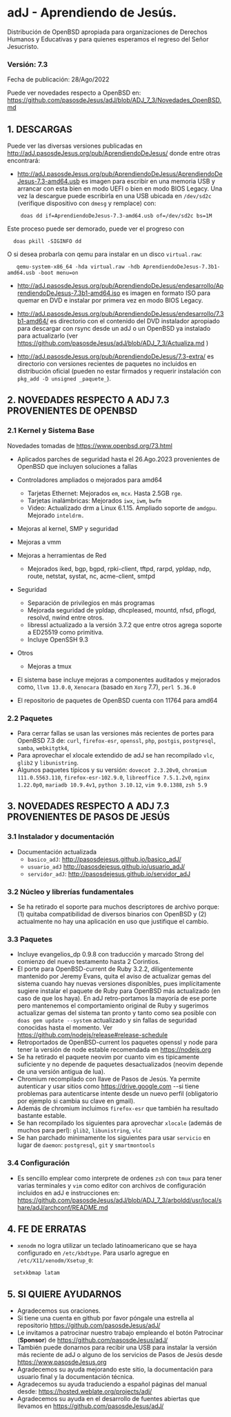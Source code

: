 # adJ - Aprendiendo de Jesús.
Distribución de OpenBSD apropiada para organizaciones de Derechos Humanos
y Educativas y para quienes esperamos el regreso del Señor Jesucristo.

### Versión: 7.3
Fecha de publicación: 28/Ago/2022

Puede ver novedades respecto a OpenBSD en:
  <https://github.com/pasosdeJesus/adJ/blob/ADJ_7_3/Novedades_OpenBSD.md>

## 1. DESCARGAS

Puede ver las diversas versiones publicadas en
  <http://adJ.pasosdeJesus.org/pub/AprendiendoDeJesus/> donde entre otras
  encontrará:

* <http://adJ.pasosdeJesus.org/pub/AprendiendoDeJesus/AprendiendoDeJesus-7.3-amd64.usb> 
  es imagen para escribir en una memoria USB y arrancar con esta bien en
  modo UEFI o bien en modo BIOS Legacy. Una vez 
  la descargue puede escribirla en una USB ubicada en `/dev/sd2c` 
  (verifique dispositivo con `dmesg` y remplace) con:

       doas dd if=AprendiendoDeJesus-7.3-amd64.usb of=/dev/sd2c bs=1M

 Este proceso puede ser demorado, puede ver el progreso con 

      doas pkill -SIGINFO dd

 O si desea probarla con qemu para instalar en un disco `virtual.raw`:

       qemu-system-x86_64 -hda virtual.raw -hdb AprendiendoDeJesus-7.3b1-amd64.usb -boot menu=on

* <http://adJ.pasosdeJesus.org/pub/AprendiendoDeJesus/endesarrollo/AprendiendoDeJesus-7.3b1-amd64.iso> 
  es imagen en formato ISO para quemar en DVD e instalar por primera vez
  en modo BIOS Legacy.

* <http://adJ.pasosdeJesus.org/pub/AprendiendoDeJesus/endesarrollo/7.3b1-amd64/>
  es directorio con el contenido del DVD instalador apropiado para descargar 
  con rsync desde un adJ o un OpenBSD ya instalado para actualizarlo (ver  
  <https://github.com/pasosdeJesus/adJ/blob/ADJ_7_3/Actualiza.md> )

* <http://adJ.pasosdeJesus.org/pub/AprendiendoDeJesus/7.3-extra/> 
  es directorio con versiones recientes de paquetes no incluidos en 
  distribución oficial (pueden no estar firmados y requerir instalación con 
  `pkg_add -D unsigned _paquete_`).

## 2. NOVEDADES RESPECTO A ADJ 7.3 PROVENIENTES DE OPENBSD

### 2.1 Kernel y Sistema Base

Novedades tomadas de <https://www.openbsd.org/73.html> 

* Aplicados parches de seguridad hasta el 26.Ago.2023 provenientes de 
  OpenBSD que incluyen soluciones a fallas
* Controladores ampliados o mejorados para amd64
  * Tarjetas Ethernet: Mejorados `em`, `mcx`. Hasta 2.5GB `rge`.
  * Tarjetas inalámbricas: Mejorados `iwx`, `iwm`, `bwfm`
  * Video: Actualizado drm a Linux 6.1.15. Ampliado soporte de `amdgpu`. 
    Mejorado `inteldrm.`
* Mejoras al kernel, SMP y seguridad
* Mejoras a vmm
* Mejoras a herramientas de Red
  * Mejorados iked, bgp, bgpd, rpki-client, tftpd, rarpd, ypldap, ndp, route,
    netstat, systat, nc, acme-client, smtpd
* Seguridad
  * Separación de privilegios en más programas
  * Mejorada seguridad de ypldap, dhcpleased, mountd, nfsd, pflogd, 
    resolvd, nwind entre otros.
  * libressl actualizado a la versión 3.7.2 que entre otros agrega
    soporte a ED25519 como primitiva.
  * Incluye OpenSSH 9.3
* Otros
  * Mejoras a tmux

* El sistema base incluye mejoras a componentes auditados y mejorados 
  como, `llvm 13.0.0`,  `Xenocara` (basado en `Xorg` 7.7),
  `perl 5.36.0` 
* El repositorio de paquetes de OpenBSD cuenta con 11764 para amd64


### 2.2 Paquetes 

* Para cerrar fallas se usan las versiones más recientes de portes
  para OpenBSD 7.3 de: `curl`, `firefox-esr`, `openssl`, `php`, `postgis`,
  `postgresql`, `samba`, `webkitgtk4`,
* Para aprovechar el xlocale extendido de adJ se han recompilado
  `vlc`, `glib2` y `libunistring`.
* Algunos paquetes típicos y su versión: `dovecot 2.3.20v0`,
  `chromium 111.0.5563.110`, `firefox-esr-102.9.0`, 
  `libreoffice 7.5.1.2v0`,
  `nginx 1.22.0p0`, `mariadb 10.9.4v1`,
  `python 3.10.12`, `vim 9.0.1388`, `zsh 5.9`


## 3. NOVEDADES RESPECTO A ADJ 7.3 PROVENIENTES DE PASOS DE JESÚS

### 3.1 Instalador y documentación

* Documentación actualizada 
	* `basico_adJ`: 
    <http://pasosdejesus.github.io/basico_adJ/>
  * `usuario_adJ` 
    <http://pasosdejesus.github.io/usuario_adJ/>
  * `servidor_adJ`: 
    <http://pasosdejesus.github.io/servidor_adJ>

### 3.2 Núcleo y librerías fundamentales

* Se ha retirado el soporte para muchos descriptores de archivo porque: 
  (1) quitaba compatibilidad de diversos binarios con OpenBSD y
  (2) actualmente no hay una aplicación en uso que justifique el cambio.

### 3.3 Paquetes

* Incluye evangelios_dp 0.9.8 con traducción y marcado Strong del
  comienzo del nuevo testamento hasta 2 Corintios.
* El porte para OpenBSD-current de Ruby 3.2.2, diligentemente mantenido
  por Jeremy Evans, quita el aviso de actualizar gemas del sistema cuando
  hay nuevas versiones disponibles, pues implícitamente sugiere instalar el 
  paquete de Ruby para OpenBSD más actualizado (en caso de que los haya).
  En adJ retro-portamos la mayoría de ese porte pero mantenemos el 
  comportamiento original de Ruby y sugerimos actualizar gemas del 
  sistema tan pronto y tanto como sea posible con 
  `doas gem update --system`
  actualizado y sin fallas de seguridad conocidas hasta el momento. Ver
  <https://github.com/nodejs/release#release-schedule>
* Retroportados de OpenBSD-current los paquetes openssl y node para
  tener la versión de node estable recomendada en <https://nodejs.org>
* Se ha retirado el paquete neovim por cuanto vim es tipicamente
  suficiente y no depende de paquetes desactualizados (neovim depende de
  una versión antigua de lua).
* Chromium recompilado con llave de Pasos de Jesús.  Ya permite autenticar
  y usar sitios como <https://drive.google.com>  --si tiene problemas para
  autenticarse intente desde un nuevo perfil (obligatorio por ejemplo si 
  cambia su clave en gmail).
* Además de chromium incluimos `firefox-esr` que también ha resultado
  bastante estable.
* Se han recompilado los siguientes para aprovechar `xlocale` (además de muchos
  para perl): `glib2`, `libunistring`, `vlc`
* Se han parchado minimamente los siguientes para usar `servicio` en lugar
  de `daemon`: `postgresql`, `git` y `smartmontools`

### 3.4 Configuración

* Es sencillo emplear como interprete de ordenes `zsh` con `tmux` para
  tener varias terminales y `vim` como editor con archivos de 
  configuración incluidos en adJ e instrucciones en:  
  <https://github.com/pasosdeJesus/adJ/blob/ADJ_7_3/arboldd/usr/local/share/adJ/archconf/README.md>

## 4. FE DE ERRATAS

- `xenodm` no logra utilizar un teclado latinoamericano que se haya
  configurado en `/etc/kbdtype`.  Para usarlo
  agregue en `/etc/X11/xenodm/Xsetup_0`:
```
  setxkbmap latam
```

## 5. SI QUIERE AYUDARNOS

* Agradecemos sus oraciones.
* Si tiene una cuenta en github por favor póngale una estrella al
  repositorio <https://github.com/pasosdeJesus/adJ/>
* Le invitamos a patrocinar nuestro trabajo empleando el botón
  Patrocinar (__Sponsor__) de <https://github.com/pasosdeJesus/adJ/>
* También puede donarnos para recibir una USB para instalar la
  versión más reciente de adJ o alguno de los servicios de Pasos
  de Jesús desde <https://www.pasosdeJesus.org>
* Agradecemos su ayuda mejorando este sitio, la documentación
  para usuario final y la documentación técnica.
* Agradecemos su ayuda traduciendo a español páginas del
  manual desde: <https://hosted.weblate.org/projects/adj/>
* Agradecemos su ayuda en el desarrollo de fuentes abiertas que llevamos
  en <https://github.com/pasosdeJesus/adJ/>

